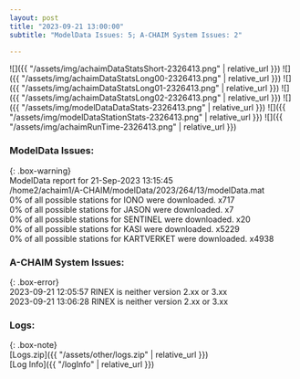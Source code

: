 ```yaml
---
layout: post
title: "2023-09-21 13:00:00"
subtitle: "ModelData Issues: 5; A-CHAIM System Issues: 2"

---
```


![]({{ "/assets/img/achaimDataStatsShort-2326413.png" | relative_url }})
![]({{ "/assets/img/achaimDataStatsLong00-2326413.png" | relative_url }})
![]({{ "/assets/img/achaimDataStatsLong01-2326413.png" | relative_url }})
![]({{ "/assets/img/achaimDataStatsLong02-2326413.png" | relative_url }})
![]({{ "/assets/img/modelDataDataStats-2326413.png" | relative_url }})
![]({{ "/assets/img/modelDataStationStats-2326413.png" | relative_url }})
![]({{ "/assets/img/achaimRunTime-2326413.png" | relative_url }})


### ModelData Issues:  
  
{: .box-warning}  
 ModelData report for 21-Sep-2023 13:15:45   
 /home2/achaim1/A-CHAIM/modelData/2023/264/13/modelData.mat   
 0% of all possible stations for IONO were downloaded. x717   
 0% of all possible stations for JASON were downloaded. x7   
 0% of all possible stations for SENTINEL were downloaded. x20   
 0% of all possible stations for KASI were downloaded. x5229   
 0% of all possible stations for KARTVERKET were downloaded. x4938   
  
### A-CHAIM System Issues:  
  
{: .box-error}  
2023-09-21 12:05:57 RINEX is neither version 2.xx or 3.xx  
2023-09-21 13:06:28 RINEX is neither version 2.xx or 3.xx  

### Logs:  
  
{: .box-note}  
[Logs.zip]({{ "/assets/other/logs.zip" | relative_url }})  
[Log Info]({{ "/logInfo" | relative_url }})  
